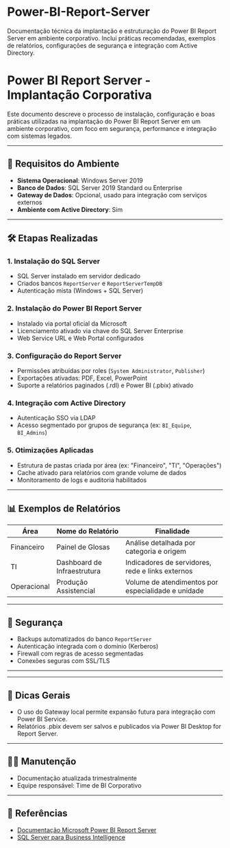 # Power-BI-Report-Server
Documentação técnica da implantação e estruturação do Power BI Report Server em ambiente corporativo. Inclui práticas recomendadas, exemplos de relatórios, configurações de segurança e integração com Active Directory.
# Power BI Report Server - Implantação Corporativa

Este documento descreve o processo de instalação, configuração e boas práticas utilizadas na implantação do Power BI Report Server em um ambiente corporativo, com foco em segurança, performance e integração com sistemas legados.

---

## 🔧 Requisitos do Ambiente

- **Sistema Operacional**: Windows Server 2019
- **Banco de Dados**: SQL Server 2019 Standard ou Enterprise
- **Gateway de Dados**: Opcional, usado para integração com serviços externos
- **Ambiente com Active Directory**: Sim

---

## 🛠️ Etapas Realizadas

### 1. Instalação do SQL Server
- SQL Server instalado em servidor dedicado
- Criados bancos `ReportServer` e `ReportServerTempDB`
- Autenticação mista (Windows + SQL Server)

### 2. Instalação do Power BI Report Server
- Instalado via portal oficial da Microsoft
- Licenciamento ativado via chave do SQL Server Enterprise
- Web Service URL e Web Portal configurados

### 3. Configuração do Report Server
- Permissões atribuídas por roles (`System Administrator`, `Publisher`)
- Exportações ativadas: PDF, Excel, PowerPoint
- Suporte a relatórios paginados (.rdl) e Power BI (.pbix) ativado

### 4. Integração com Active Directory
- Autenticação SSO via LDAP
- Acesso segmentado por grupos de segurança (ex: `BI_Equipe`, `BI_Admins`)

### 5. Otimizações Aplicadas
- Estrutura de pastas criada por área (ex: "Financeiro", "TI", "Operações")
- Cache ativado para relatórios com grande volume de dados
- Monitoramento de logs e auditoria habilitados

---

## 📊 Exemplos de Relatórios

| Área         | Nome do Relatório           | Finalidade                                           |
|--------------|-----------------------------|------------------------------------------------------|
| Financeiro   | Painel de Glosas            | Análise detalhada por categoria e origem             |
| TI           | Dashboard de Infraestrutura | Indicadores de servidores, rede e links externos     |
| Operacional  | Produção Assistencial       | Volume de atendimentos por especialidade e unidade   |

---

## 🔐 Segurança

- Backups automatizados do banco `ReportServer`
- Autenticação integrada com o domínio (Kerberos)
- Firewall com regras de acesso segmentadas
- Conexões seguras com SSL/TLS

---


---

## 📌 Dicas Gerais

- O uso do Gateway local permite expansão futura para integração com Power BI Service.
- Relatórios .pbix devem ser salvos e publicados via Power BI Desktop for Report Server.

---

## 👨‍💻 Manutenção

- Documentação atualizada trimestralmente
- Equipe responsável: Time de BI Corporativo

---

## 🧠 Referências

- [Documentação Microsoft Power BI Report Server](https://learn.microsoft.com/pt-br/power-bi/report-server/)
- [SQL Server para Business Intelligence](https://learn.microsoft.com/pt-br/sql/sql-server/)



